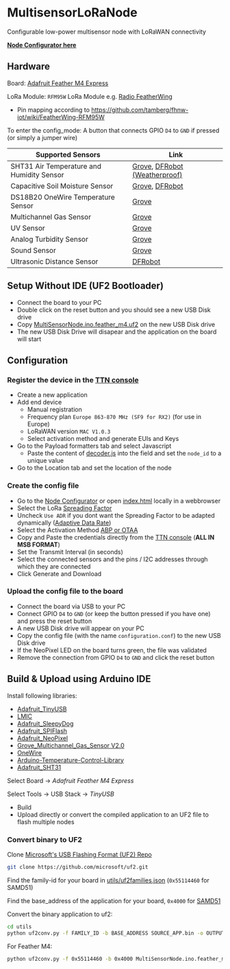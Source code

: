 # MultisensorLoRaNode
Configurable low-power multisensor node with LoRaWAN connectivity

**[Node Configurator here](https://wullt.github.io/MultisensorLoRaNode/)**

## Hardware

Board: [Adafruit Feather M4 Express](https://www.adafruit.com/product/3857)

LoRa Module: `RFM95W` LoRa Module e.g. [Radio FeatherWing](https://www.adafruit.com/product/3231)
- Pin mapping according to https://github.com/tamberg/fhnw-iot/wiki/FeatherWing-RFM95W

To enter the config_mode: A button that connects GPIO `D4` to `GND` if pressed (or simply a jumper wire)

Supported Sensors | Link
--|--
SHT31 Air Temperature and Humidity Sensor | [Grove](https://wiki.seeedstudio.com/Grove-TempAndHumi_Sensor-SHT31/), [DFRobot (Weatherproof)](https://wiki.dfrobot.com/SHT31_Temperature_Humidity_Sensor_Weatherproof_SKU_SEN0385)
Capacitive Soil Moisture Sensor | [Grove](https://wiki.seeedstudio.com/Grove-Capacitive_Moisture_Sensor-Corrosion-Resistant/), [DFRobot](https://wiki.dfrobot.com/Waterproof_Capacitive_Soil_Moisture_Sensor_SKU_SEN0308)
DS18B20 OneWire Temperature Sensor | [Grove](https://wiki.seeedstudio.com/One-Wire-Temperature-Sensor-DS18B20/)
Multichannel Gas Sensor | [Grove](https://wiki.seeedstudio.com/Grove-Multichannel-Gas-Sensor-V2/)
UV Sensor | [Grove](https://wiki.seeedstudio.com/Grove-UV_Sensor/)
Analog Turbidity Sensor | [Grove](https://wiki.seeedstudio.com/Grove-Turbidity-Sensor-Meter-for-Arduino-V1.0/)
Sound Sensor | [Grove](https://wiki.seeedstudio.com/Grove-Sound_Sensor/)
Ultrasonic Distance Sensor | [DFRobot](https://wiki.dfrobot.com/_A02YYUW_Waterproof_Ultrasonic_Sensor_SKU_SEN0311)

## Setup Without IDE (UF2 Bootloader)

- Connect the board to your PC
- Double click on the reset button and you should see a new USB Disk drive
- Copy [MultiSensorNode.ino.feather_m4.uf2](UF2/MultiSensorNode.ino.feather_m4.uf2) on the new USB Disk drive
- The new USB Disk Drive will disapear and the application on the board will start

## Configuration

### Register the device in the [TTN console](https://console.thethingsnetwork.org/)
- Create a new application
- Add end device
  - Manual registration
  - Frequency plan `Europe 863-870 MHz (SF9 for RX2)` (for use in Europe)
  - LoRaWAN version `MAC V1.0.3`
  - Select activation method and generate EUIs and Keys
- Go to the Payload formatters tab and select Javascript
  - Paste the content of [decoder.js](TTN/decoder.js) into the field and set the `node_id` to a unique value
- Go to the Location tab and set the location of the node

### Create the config file
- Go to the [Node Configurator](https://wullt.github.io/MultisensorLoRaNode/) or open [index.html](docs/index.html) locally in a webbrowser
- Select the LoRa [Spreading Factor](https://www.thethingsnetwork.org/docs/lorawan/spreading-factors/)
- Uncheck `Use ADR` if you dont want the Spreading Factor to be adapted dynamically ([Adaptive Data Rate](https://www.thethingsnetwork.org/docs/lorawan/adaptive-data-rate/))
- Select the Activation Method [ABP or OTAA](https://www.thethingsnetwork.org/docs/lorawan/end-device-activation/)
- Copy and Paste the credentials directly from the [TTN console](https://console.thethingsnetwork.org/) (**ALL IN MSB FORMAT**)
- Set the Transmit Interval (in seconds)
- Select the connected sensors and the pins / I2C addresses through which they are connected
- Click Generate and Download

### Upload the config file to the board
- Connect the board via USB to your PC
- Connect GPIO `D4` to `GND` (or keep the button pressed if you have one) and press the reset button
- A new USB Disk drive will appear on your PC
- Copy the config file (with the name `configuration.conf`) to the new USB Disk drive
- If the NeoPixel LED on the board turns green, the file was validated
- Remove the connection from GPIO `D4` to `GND` and click the reset button

## Build & Upload using Arduino IDE

Install following libraries:
* [Adafruit_TinyUSB](https://github.com/adafruit/Adafruit_TinyUSB_Arduino)
* [LMIC](https://github.com/mcci-catena/arduino-lmic)
* [Adafruit_SleepyDog](https://github.com/adafruit/Adafruit_SleepyDog)
* [Adafruit_SPIFlash](https://github.com/adafruit/Adafruit_SPIFlash)
* [Adafruit_NeoPixel](https://github.com/adafruit/Adafruit_NeoPixel)
* [Grove_Multichannel_Gas_Sensor V2.0](https://github.com/Seeed-Studio/Seeed_Arduino_MultiGas)
* [OneWire](https://github.com/PaulStoffregen/OneWire)
* [Arduino-Temperature-Control-Library](https://github.com/milesburton/Arduino-Temperature-Control-Library)
* [Adafruit_SHT31](https://github.com/adafruit/Adafruit_SHT31)

Select Board &rarr; *Adafruit Feather M4 Express*

Select Tools &rarr; USB Stack &rarr; *TinyUSB*

- Build
- Upload directly or convert the compiled application to an UF2 file to flash multiple nodes

### Convert binary to UF2

Clone [Microsoft's USB Flashing Format (UF2) Repo](https://github.com/microsoft/uf2)
```sh
git clone https://github.com/microsoft/uf2.git
```

Find the family-id for your board in [utils/uf2families.json](https://github.com/microsoft/uf2/blob/master/utils/uf2families.json) (`0x55114460` for SAMD51)

Find the base_address of the application for your board, `0x4000` for [SAMD51](https://github.com/Microsoft/uf2-samdx1#configuration)

Convert the binary application to uf2:
```sh
cd utils
python uf2conv.py -f FAMILY_ID -b BASE_ADDRESS SOURCE_APP.bin -o OUTPUT_FILE.uf2
```

For Feather M4:
```sh
python uf2conv.py -f 0x55114460 -b 0x4000 MultiSensorNode.ino.feather_m4.bin -o MultiSensorNode.uf2
```



